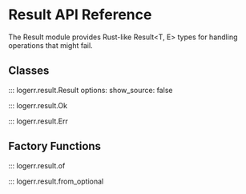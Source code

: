 # Result API Reference

The Result module provides Rust-like Result<T, E> types for handling operations that might fail.

## Classes

::: logerr.result.Result
    options:
      show_source: false

::: logerr.result.Ok

::: logerr.result.Err

## Factory Functions

::: logerr.result.of

::: logerr.result.from_optional